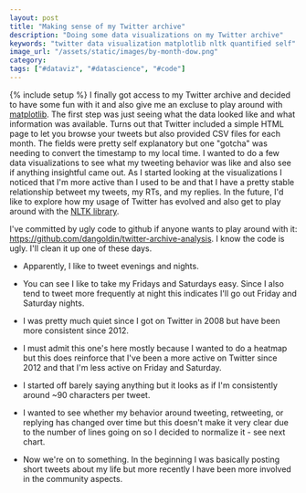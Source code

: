```yaml
---
layout: post
title: "Making sense of my Twitter archive"
description: "Doing some data visualizations on my Twitter archive"
keywords: "twitter data visualization matplotlib nltk quantified self"
image_url: "/assets/static/images/by-month-dow.png"
category:
tags: ["#dataviz", "#datascience", "#code"]
---
```

{% include setup %}
I finally got access to my Twitter archive and decided to have some fun with it and also give me an excluse to play around with <a href="http://matplotlib.org/">matplotlib</a>. The first step was just seeing what the data looked like and what information was available. Turns out that Twitter included a simple HTML page to let you browse your tweets but also provided CSV files for each month. The fields were pretty self explanatory but one "gotcha" was needing to convert the timestamp to my local time. I wanted to do a few data visualizations to see what my tweeting behavior was like and also see if anything insightful came out. As I started looking at the visualizations I noticed that I'm more active than I used to be and that I have a pretty stable relationship betweet my tweets, my RTs, and my replies. In the future, I'd like to explore how my usage of Twitter has evolved and also get to play around with the <a href="http://nltk.org/">NLTK library</a>.

I've committed by ugly code to github if anyone wants to play around with it: <a href="https://github.com/dangoldin/twitter-archive-analysis">https://github.com/dangoldin/twitter-archive-analysis</a>. I know the code is ugly. I'll clean it up one of these days.

<ul class="thumbnails">
  <li class="span8">
    <div class="thumbnail">
      <amp-img src="{{ IMG_PATH }}by-hour.png" alt="Tweets sent by hour" width="800" height="600" layout="responsive">
      <p>Apparently, I like to tweet evenings and nights.</p>
    </div>
  </li>

  <li class="span8">
    <div class="thumbnail">
      <amp-img src="{{ IMG_PATH }}by-dow.png" alt="Tweets sent by day of week" width="800" height="600" layout="responsive">
      <p>You can see I like to take my Fridays and Saturdays easy. Since I also tend to tweet more frequently at night this indicates I'll go out Friday and Saturday nights.</p>
    </div>
  </li>

  <li class="span8">
    <div class="thumbnail">
      <amp-img src="{{ IMG_PATH }}by-month.png" alt="Tweets sent by month" width="800" height="600" layout="responsive">
      <p>I was pretty much quiet since I got on Twitter in 2008 but have been more consistent since 2012.</p>
    </div>
  </li>

  <li class="span8">
    <div class="thumbnail">
      <amp-img src="{{ IMG_PATH }}by-month-dow.png" alt="Tweets sent by month and day of week" width="800" height="600" layout="responsive">
      <p>I must admit this one's here mostly because I wanted to do a heatmap but this does reinforce that I've been a more active on Twitter since 2012 and that I'm less active on Friday and Saturday.</p>
    </div>
  </li>

  <li class="span8">
    <div class="thumbnail">
      <amp-img src="{{ IMG_PATH }}by-month-length.png" alt="Average length of a tweet by month" width="800" height="600" layout="responsive">
      <p>I started off barely saying anything but it looks as if I'm consistently around ~90 characters per tweet.</p>
    </div>
  </li>

  <li class="span8">
    <div class="thumbnail">
      <amp-img src="{{ IMG_PATH }}by-month-type.png" alt="Type of tweet sent by month" width="1200" height="600" layout="responsive">
      <p>I wanted to see whether my behavior around tweeting, retweeting, or replying has changed over time but this doesn't make it very clear due to the number of lines going on so I decided to normalize it - see next chart.</p>
    </div>
  </li>

  <li class="span8">
    <div class="thumbnail">
      <amp-img src="{{ IMG_PATH }}by-month-type-stacked.png" alt="Type of tweet sent by month - normalized" width="800" height="600" layout="responsive">
      <p>Now we're on to something. In the beginning I was basically posting short tweets about my life but more recently I have been more involved in the community aspects.</p>
    </div>
  </li>
</ul>